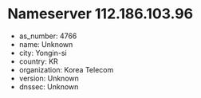 # Nameserver 112.186.103.96

* as_number: 4766
* name: Unknown
* city: Yongin-si
* country: KR
* organization: Korea Telecom
* version: Unknown
* dnssec: Unknown
